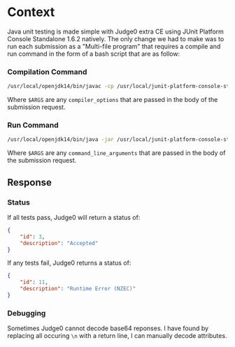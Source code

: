# Context
Java unit testing is made simple with Judge0 extra CE using JUnit Platform Console Standalone 1.6.2 natively. The only change we had to make was to run each submission as a "Multi-file program" that requires a compile and run command in the form of a bash script that are as follow:

### Compilation Command
```bash
/usr/local/openjdk14/bin/javac -cp /usr/local/junit-platform-console-standalone-1.6.2/launcher.jar $ARGS MainTest.java
```
Where ```$ARGS``` are any ```compiler_options``` that are passed in the body of the submission request.

### Run Command
```bash
/usr/local/openjdk14/bin/java -jar /usr/local/junit-platform-console-standalone-1.6.2/launcher.jar --disable-ansi-colors --disable-banner -cp . -c MainTest $ARGS
```
Where ```$ARGS``` are any ```command_line_arguments``` that are passed in the body of the submission request.

<!-- ## Defualt Expectations

The default compilation and run commands expect the ```source_code``` attribute to contain all classes you want to test. -->

## Response

### Status

If all tests pass, Judge0 will return a status of:

``` json
{
    "id": 3,
    "description": "Accepted"
}
```

If any tests fail, Judge0 returns a status of:
```json
{
    "id": 11,
    "description": "Runtime Error (NZEC)"
}
```

### Debugging
Sometimes Judge0 cannot decode base64 reponses. I have found by replacing all occuring `\n` with a return line, I can manually decode attributes.